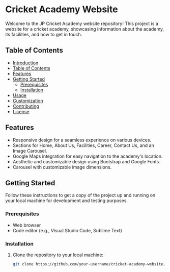 # Cricket Academy Website

Welcome to the JP Cricket Academy website repository! This project is a website for a cricket academy, showcasing information about the academy, its facilities, and how to get in touch.

## Table of Contents

- [Introduction](#cricket-academy-website)
- [Table of Contents](#table-of-contents)
- [Features](#features)
- [Getting Started](#getting-started)
  - [Prerequisites](#prerequisites)
  - [Installation](#installation)
- [Usage](#usage)
- [Customization](#customization)
- [Contributing](#contributing)
- [License](#license)

## Features

- Responsive design for a seamless experience on various devices.
- Sections for Home, About Us, Facilities, Career, Contact Us, and an Image Carousel.
- Google Maps integration for easy navigation to the academy's location.
- Aesthetic and customizable design using Bootstrap and Google Fonts.
- Carousel with customizable image dimensions.

## Getting Started

Follow these instructions to get a copy of the project up and running on your local machine for development and testing purposes.

### Prerequisites

- Web browser
- Code editor (e.g., Visual Studio Code, Sublime Text)

### Installation

1. Clone the repository to your local machine:

   ```bash
   git clone https://github.com/your-username/cricket-academy-website.git
